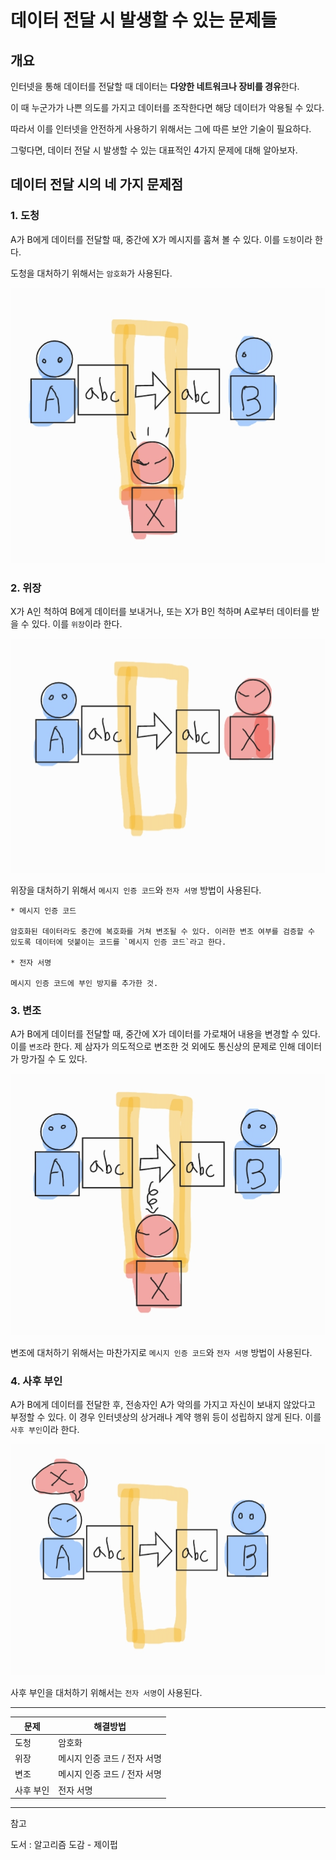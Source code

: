 # 데이터 전달 시 발생할 수 있는 문제들

## 개요

인터넷을 통해 데이터를 전달할 때 데이터는 **다양한 네트워크나 장비를 경유**한다.

이 때 누군가가 나쁜 의도를 가지고 데이터를 조작한다면 해당 데이터가 악용될 수 있다.

따라서 이를 인터넷을 안전하게 사용하기 위해서는 그에 따른 보안 기술이 필요하다.

그렇다면, 데이터 전달 시 발생할 수 있는 대표적인 4가지 문제에 대해 알아보자.

## 데이터 전달 시의 네 가지 문제점


### 1. 도청

A가 B에게 데이터를 전달할 때, 중간에 X가 메시지를 훔쳐 볼 수 있다. 이를 `도청`이라 한다.

도청을 대처하기 위해서는 `암호화`가 사용된다.


![도청](images/1.png)

### 2. 위장

X가 A인 척하여 B에게 데이터를 보내거나, 또는 X가 B인 척하며 A로부터 데이터를 받을 수 있다. 이를 `위장`이라 한다.


![위장](images/2.png)

위장을 대처하기 위해서 `메시지 인증 코드`와 `전자 서명` 방법이 사용된다.

```
* 메시지 인증 코드  

암호화된 데이터라도 중간에 복호화를 거쳐 변조될 수 있다. 이러한 변조 여부를 검증할 수 있도록 데이터에 덧붙이는 코드를 `메시지 인증 코드`라고 한다.

* 전자 서명

메시지 인증 코드에 부인 방지를 추가한 것.
```
### 3. 변조

A가 B에게 데이터를 전달할 때, 중간에 X가 데이터를 가로채어 내용을 변경할 수 있다. 이를 `변조`라 한다.
제 삼자가 의도적으로 변조한 것 외에도 통신상의 문제로 인해 데이터가 망가질 수 도 있다.


![변조](images/3.png)

변조에 대처하기 위해서는 마찬가지로 `메시지 인증 코드`와 `전자 서명` 방법이 사용된다.

### 4. 사후 부인

A가 B에게 데이터를 전달한 후, 전송자인 A가 악의를 가지고 자신이 보내지 않았다고 부정할 수 있다. 이 경우 인터넷상의 상거래나 계약 행위 등이 성립하지 않게 된다. 이를 `사후 부인`이라 한다. 


![사후 부인](images/4.png)

사후 부인을 대처하기 위해서는 `전자 서명`이 사용된다.

---

|문제|해결방법|
|---|---|
|도청|암호화|
|위장|메시지 인증 코드 / 전자 서명|
|변조|메시지 인증 코드 / 전자 서명|
|사후 부인|전자 서명|

---

참고

도서 : 알고리즘 도감 - 제이펍